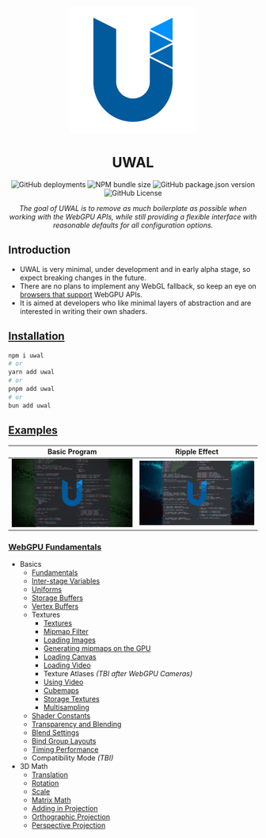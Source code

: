 <p align="center">
  <a title="UWAL" href="https://ustymukhman.github.io/uwal/" target="_blank" rel="noopener noreferrer">
    <img alt="UWAL" src="assets/favicon.svg" width="256" height="256" />
  </a>
</p>

<h1 align="center">UWAL</h1>

<p align="center">
  <img alt="GitHub deployments" src="https://img.shields.io/github/deployments/UstymUkhman/uwal/github-pages?style=flat-square" />
  <img alt="NPM bundle size" src="https://img.shields.io/bundlephobia/min/uwal?style=flat-square" />
  <img alt="GitHub package.json version" src="https://img.shields.io/github/package-json/v/UstymUkhman/uwal?color=orange&style=flat-square" />
  <img alt="GitHub License" src="https://img.shields.io/github/license/UstymUkhman/uwal?color=lightgrey&style=flat-square" />
</p>

<p align="center">
  <i>The goal of UWAL is to remove as much boilerplate as possible when working with the WebGPU APIs, while still providing a flexible interface with reasonable defaults for all configuration options.</i>
</p>

## Introduction

- UWAL is very minimal, under development and in early alpha stage, so expect breaking changes in the future.
- There are no plans to implement any WebGL fallback, so keep an eye on [browsers that support](https://caniuse.com/webgpu) WebGPU APIs.
- It is aimed at developers who like minimal layers of abstraction and are interested in writing their own shaders.

## [Installation](https://www.npmjs.com/package/uwal)

```bash
npm i uwal
# or
yarn add uwal
# or
pnpm add uwal
# or
bun add uwal
```

## [Examples](https://ustymukhman.github.io/uwal/dist/examples/examples.html)

| Basic Program | Ripple Effect |
|:-:|:-:|
| [![Basic Program](assets/images/BasicProgram.jpg)](https://www.youtube.com/watch?v=TOCvJR07H6k) | [![Ripple Effect](assets/images/RippleEffect.jpg)](https://www.youtube.com/watch?v=j07n96qDe20) |

### [WebGPU Fundamentals](https://webgpufundamentals.org/)

- Basics
  - [Fundamentals](https://ustymukhman.github.io/uwal/dist/lessons/lessons.html#fundamentals)
  - [Inter-stage Variables](https://ustymukhman.github.io/uwal/dist/lessons/lessons.html#inter-stage-variables)
  - [Uniforms](https://ustymukhman.github.io/uwal/dist/lessons/lessons.html#uniforms)
  - [Storage Buffers](https://ustymukhman.github.io/uwal/dist/lessons/lessons.html#storage-buffers)
  - [Vertex Buffers](https://ustymukhman.github.io/uwal/dist/lessons/lessons.html#vertex-buffers)
  - Textures
    - [Textures](https://ustymukhman.github.io/uwal/dist/lessons/lessons.html#textures)
    - [Mipmap Filter](https://ustymukhman.github.io/uwal/dist/lessons/lessons.html#mipmap-filter)
    - [Loading Images](https://ustymukhman.github.io/uwal/dist/lessons/lessons.html#loading-images)
    - [Generating mipmaps on the GPU](https://ustymukhman.github.io/uwal/dist/lessons/lessons.html#gpu-mipmaps)
    - [Loading Canvas](https://ustymukhman.github.io/uwal/dist/lessons/lessons.html#loading-canvas)
    - [Loading Video](https://ustymukhman.github.io/uwal/dist/lessons/lessons.html#loading-video)
    - Texture Atlases _(TBI after WebGPU Cameras)_
    - [Using Video](https://ustymukhman.github.io/uwal/dist/lessons/lessons.html#using-video)
    - [Cubemaps](https://ustymukhman.github.io/uwal/dist/lessons/lessons.html#cubemaps)
    - [Storage Textures](https://ustymukhman.github.io/uwal/dist/lessons/lessons.html#storage-textures)
    - [Multisampling](https://ustymukhman.github.io/uwal/dist/lessons/lessons.html#multisampling)
  - [Shader Constants](https://ustymukhman.github.io/uwal/dist/lessons/lessons.html#shader-constants)
  - [Transparency and Blending](https://ustymukhman.github.io/uwal/dist/lessons/lessons.html#transparency)
  - [Blend Settings](https://ustymukhman.github.io/uwal/dist/lessons/lessons.html#blend-settings)
  - [Bind Group Layouts](https://ustymukhman.github.io/uwal/dist/lessons/lessons.html#bind-group-layouts)
  - [Timing Performance](https://ustymukhman.github.io/uwal/dist/lessons/lessons.html#timing-performance)
  - Compatibility Mode _(TBI)_
- 3D Math
  - [Translation](https://ustymukhman.github.io/uwal/dist/lessons/lessons.html#translation)
  - [Rotation](https://ustymukhman.github.io/uwal/dist/lessons/lessons.html#rotation)
  - [Scale](https://ustymukhman.github.io/uwal/dist/lessons/lessons.html#scale)
  - [Matrix Math](https://ustymukhman.github.io/uwal/dist/lessons/lessons.html#matrix-math)
  - [Adding in Projection](https://ustymukhman.github.io/uwal/dist/lessons/lessons.html#adding-projection)
  - [Orthographic Projection](https://ustymukhman.github.io/uwal/dist/lessons/lessons.html#orthographic-projection)
  - [Perspective Projection](https://ustymukhman.github.io/uwal/dist/lessons/lessons.html#perspective-projection)
